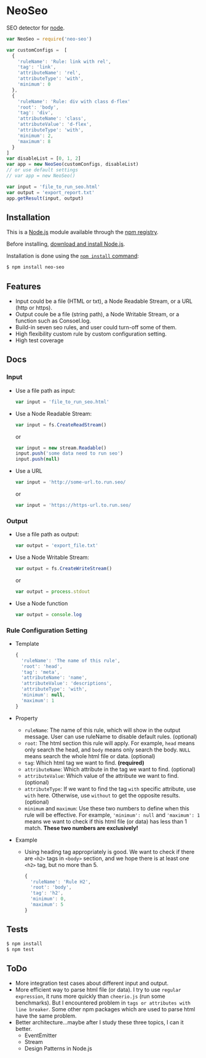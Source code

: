 # NeoSeo

SEO detector for [node](http://nodejs.org).

```js
var NeoSeo = require('neo-seo')

var customConfigs =  [
  {
    'ruleName': 'Rule: link with rel',
    'tag': 'link',
    'attributeName': 'rel',
    'attributeType': 'with',
    'minimum': 0
  },
  {
    'ruleName': 'Rule: div with class d-flex'
    'root': 'body',
    'tag': 'div',
    'attributeName': 'class',
    'attributeValue': 'd-flex',
    'attributeType': 'with',
    'minimum': 2,
    'maximum': 8
  }
]
var disableList = [0, 1, 2]
var app = new NeoSeo(customConfigs, disableList)
// or use default settings
// var app = new NeoSeo()

var input = 'file_to_run_seo.html'
var output = 'export_report.txt'
app.getResult(input, output)
```

## Installation

This is a [Node.js](https://nodejs.org/en/) module available through the
[npm registry](https://www.npmjs.com/).

Before installing, [download and install Node.js](https://nodejs.org/en/download/).

Installation is done using the
[`npm install` command](https://docs.npmjs.com/getting-started/installing-npm-packages-locally):

```bash
$ npm install neo-seo
```

## Features

  * Input could be a file (HTML or txt), a Node Readable Stream, or a URL (http or https).
  * Output coule be a file (string path), a Node Writable Stream, or a function such as Consoel.log.
  * Build-in seven seo rules, and user could turn-off some of them.
  * High flexibility custom rule by custom configuration setting.
  * High test coverage

## Docs

### Input

  * Use a file path as input:
    ```js
    var input = 'file_to_run_seo.html'
    ```
  * Use a Node Readable Stream:
    ```js
    var input = fs.CreateReadStream()
    ```
    or
    ```js
    var input = new stream.Readable()
    input.push('some data need to run seo')
    input.push(null)
    ```
  * Use a URL
    ```js
    var input = 'http://some-url.to.run.seo/
    ```
    or
    ```js
    var input = 'https://https-url.to.run.seo/
    ```

### Output

  * Use a file path as output:
    ```js
    var output = 'export_file.txt'
    ```
  * Use a Node Writable Stream:
    ```js
    var output = fs.CreateWriteStream()
    ```
    or
    ```js
    var output = process.stdout
    ```
  * Use a Node function
    ```js
    var output = console.log
    ```

### Rule Configuration Setting

  * Template
    ```js
    {
      'ruleName': 'The name of this rule',
      'root': 'head',
      'tag': 'meta',
      'attributeName': 'name',
      'attributeValue': 'descriptions',
      'attributeType': 'with',
      'minimum': null,
      'maximum': 1
    }
    ```
  * Property
    * `ruleName`: The name of this rule, which will show in the output message. User can use ruleName to disable default rules. (optional)
    * `root`: The html section this rule will apply. For example, `head` means only search the head, and `body` means only search the body. `NULL` means search the whole html file or data. (optional)
    * `tag`: Which html tag we want to find. **(required)**
    * `attributeName`: Which attribute in the tag we want to find. (optional)
    * `attributeValue`: Which value of the attribute we want to find. (optional)
    * `attributeType`: If we want to find the tag `with` specific attribute, use `with` here. Otherwise, use `without` to get the opposite results. (optional)
    * `minimum` and `maximum`: Use these two numbers to define when this rule will be effective. For example, `'minimum': null` and `'maximum': 1` means we want to check if this html file (or data) has less than 1 match. **These two numbers are exclusively!**

  * Example
    * Using heading tag appropriately is good. We want to check if there are `<h2>` tags in `<body>` section, and we hope there is at least one `<h2>` tag, but no more than 5.
      ```js
      {
        'ruleName': 'Rule H2',
        'root': 'body',
        'tag': 'h2',
        'minimum': 0,
        'maximum': 5
      }
      ```

## Tests

```bash
$ npm install
$ npm test
```

## ToDo

* More integration test cases about different input and output.
* More efficient way to parse html file (or data). I try to use `regular expression`, it runs more quickly than `cheerio.js` (run some benchmarks). But I encountered problem in `tags or attributes with line breaker`. Some other npm packages which are used to parse html have the same problem.
* Better architecture...maybe after I study these three topics, I can it better.
  * EventEmitter
  * Stream
  * Design Patterns in Node.js